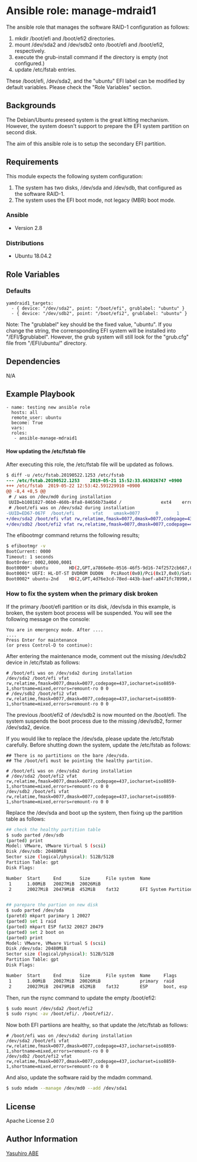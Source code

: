 Ansible role: manage-mdraid1
============================

The ansible role that manages the software RAID-1 configuration as follows:

1. mkdir /boot/efi and /boot/efi2 directories.
2. mount /dev/sda2 and /dev/sdb2 onto /boot/efi and /boot/efi2, respectively.
3. execute the grub-install command if the directory is empty (not configured.)
4. update /etc/fstab entries.

These /boot/efi, /dev/sda2, and the "ubuntu" EFI label can be modified by default variables.
Please check the "Role Variables" section.

Backgrounds
-----------

The Debian/Ubuntu preseed system is the great kitting mechanism.
However, the system doesn't support to prepare the EFI system partition on second disk.

The aim of this ansible role is to setup the secondary EFI partition.

Requirements
------------

This module expects the following system configuration:

1. The system has two disks, /dev/sda and /dev/sdb, that configured as the software RAID-1.
2. The system uses the EFI boot mode, not legacy (MBR) boot mode.

### Ansible

- Version 2.8

### Distributions

- Ubuntu 18.04.2

Role Variables
--------------

### Defaults

    yamdraid1_targets:
	  - { device: "/dev/sda2", point: "/boot/efi", grublabel: "ubuntu" }
	  - { device: "/dev/sdb2", point: "/boot/efi2", grublabel: "ubuntu" }

Note: The "grublabel" key should be the fixed value, "ubuntu". If you change the string, the corrensponding EFI system will be installed into "/EFI/$grublabel". However, the grub system will still look for the "grub.cfg" file from "/EFI/ubuntu/" directory.

Dependencies
------------

N/A

Example Playbook
----------------

    - name: testing new ansible role
      hosts: all
      remote_user: ubuntu
      become: True
      vars:
      roles:
       - ansible-manage-mdraid1

#### How updating the /etc/fstab file

After executing this role, the /etc/fstab file will be updated as follows.

```diff
$ diff -u /etc/fstab.20190522.1253 /etc/fstab
--- /etc/fstab.20190522.1253    2019-05-21 15:52:33.663026747 +0900
+++ /etc/fstab  2019-05-22 12:53:42.591229910 +0900
@@ -8,4 +8,5 @@
 # / was on /dev/md0 during installation
 UUID=b1081827-06b0-460b-8fa8-84656b73a46d /               ext4    errors=remount-ro 0       1
 # /boot/efi was on /dev/sda2 during installation
-UUID=ED67-067F  /boot/efi       vfat    umask=0077      0       1
+/dev/sda2 /boot/efi vfat rw,relatime,fmask=0077,dmask=0077,codepage=437,iocharset=iso8859-1,shortname=mixed,errors=remount-ro 0 0
+/dev/sdb2 /boot/efi2 vfat rw,relatime,fmask=0077,dmask=0077,codepage=437,iocharset=iso8859-1,shortname=mixed,errors=remount-ro 0 0
```

The efibootmgr command returns the following results;

```bash
$ efibootmgr -v
BootCurrent: 0000
Timeout: 1 seconds
BootOrder: 0002,0000,0001
Boot0000* ubuntu        HD(2,GPT,a7866e0e-0516-46f5-9d16-74f2572cb667,0x7c4,0x5f5e2)/File(\EFI\UBUNTU\SHIMX64.EFI)
Boot0001* UEFI: HL-DT-ST DVDROM DUD0N   PciRoot(0x0)/Pci(0x17,0x0)/Sata(5,65535,0)/CDROM(1,0x448,0x1340)..BO
Boot0002* ubuntu-2nd    HD(2,GPT,4d76e3cd-78ed-443b-baef-a8471fc78990,0x7c4,0x5f5e2)/File(\EFI\ubuntu-2nd\shimx64.efi)

```

### How to fix the system when the primary disk broken

If the primary /boot/efi partition or its disk, /dev/sda in this example, is broken, the system boot process will be suspended.
You will see the following message on the console:

```text
You are in emergency mode. After ....
....
Press Enter for maintenance
(or press Control-D to continue):
```

After entering the maintenance mode, comment out the missing /dev/sdb2 device in /etc/fstab as follows:

```text
# /boot/efi was on /dev/sda2 during installation
/dev/sda2 /boot/efi vfat rw,relatime,fmask=0077,dmask=0077,codepage=437,iocharset=iso8859-1,shortname=mixed,errors=remount-ro 0 0
# /dev/sdb2 /boot/efi2 vfat rw,relatime,fmask=0077,dmask=0077,codepage=437,iocharset=iso8859-1,shortname=mixed,errors=remount-ro 0 0
```

The previous /boot/efi2 of /dev/sdb2 is now mounted on the /boot/efi.
The system suspends the boot process due to the missing /dev/sdb2, former /dev/sda2, device.

If you would like to replace the /dev/sda, please update the /etc/fstab carefully.
Before shutting down the system, update the /etc/fstab as follows:

```text
## There is no partitions on the bare /dev/sda.
## The /boot/efi must be pointing the healthy partition.

# /boot/efi was on /dev/sda2 during installation
# /dev/sda2 /boot/efi2 vfat rw,relatime,fmask=0077,dmask=0077,codepage=437,iocharset=iso8859-1,shortname=mixed,errors=remount-ro 0 0
/dev/sdb2 /boot/efi vfat rw,relatime,fmask=0077,dmask=0077,codepage=437,iocharset=iso8859-1,shortname=mixed,errors=remount-ro 0 0
```

Replace the /dev/sda and boot up the system, then fixing up the partition table as follows:

```bash
## check the healthy partition table
$ sudo parted /dev/sdb
(parted) print
Model: VMware, VMware Virtual S (scsi)
Disk /dev/sdb: 20480MiB
Sector size (logical/physical): 512B/512B
Partition Table: gpt
Disk Flags:

Number  Start     End       Size      File system  Name                  Flags
 1      1.00MiB   20027MiB  20026MiB                                     raid
 2      20027MiB  20479MiB  452MiB    fat32        EFI System Partition  boot, esp


## parepare the partion on new disk
$ sudo parted /dev/sda
(paretd) mkpart parimary 1 20027
(parted) set 1 raid
(parted) mkpart ESP fat32 20027 20479
(parted) set 2 boot on
(parted) print
Model: VMware, VMware Virtual S (scsi)
Disk /dev/sda: 20480MiB
Sector size (logical/physical): 512B/512B
Partition Table: gpt
Disk Flags:

Number  Start     End       Size      File system  Name     Flags
 1      1.00MiB   20027MiB  20026MiB               primary  raid
 2      20027MiB  20479MiB  452MiB    fat32        ESP      boot, esp
```

Then, run the rsync command to update the empty /boot/efi2:

```bash
$ sudo mount /dev/sda2 /boot/efi2
$ sudo rsync -av /boot/efi/. /boot/efi2/.
```

Now both EFI partiions are healthy, so that update the /etc/fstab as follows:

```text
# /boot/efi was on /dev/sda2 during installation
/dev/sda2 /boot/efi vfat rw,relatime,fmask=0077,dmask=0077,codepage=437,iocharset=iso8859-1,shortname=mixed,errors=remount-ro 0 0
/dev/sdb2 /boot/efi2 vfat rw,relatime,fmask=0077,dmask=0077,codepage=437,iocharset=iso8859-1,shortname=mixed,errors=remount-ro 0 0
```

And also, update the software raid by the mdadm command.

```bash
$ sudo mdadm --manage /dev/md0 --add /dev/sda1
```

License
-------

Apache License 2.0

Author Information
------------------

[Yasuhiro ABE](http://www.yasundial.org/foaf.xml)
